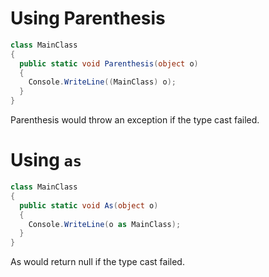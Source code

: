 # Using Parenthesis

```cs
class MainClass
{
  public static void Parenthesis(object o)
  {
    Console.WriteLine((MainClass) o);
  }
}
```

Parenthesis would throw an exception if the type cast failed.

# Using `as`

```cs
class MainClass
{
  public static void As(object o)
  {
    Console.WriteLine(o as MainClass);
  }
}
```

As would return null if the type cast failed.
